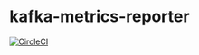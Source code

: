 # kafka-metrics-reporter

[![CircleCI](https://circleci.com/gh/wizzie-io/kafka-metrics-reporter.svg?style=svg)](https://circleci.com/gh/wizzie-io/kafka-metrics-reporter)
